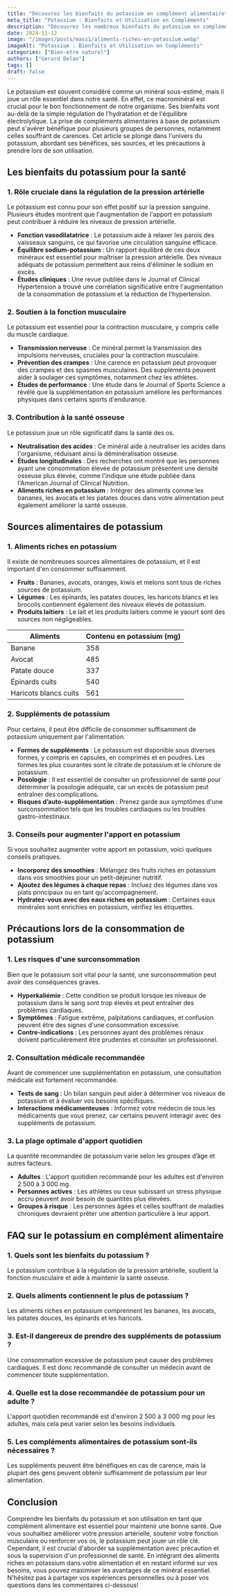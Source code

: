 ```yaml
---
title: "Découvrez les bienfaits du potassium en complément alimentaire"
meta_title: "Potassium : Bienfaits et Utilisation en Compléments"
description: "Découvrez les nombreux bienfaits du potassium en complément alimentaire, ses sources, ses effets sur la santé et bien plus encore!"
date: 2024-11-12
image: "/images/posts/mass1/aliments-riches-en-potassium.webp"
imageAlt: "Potassium : Bienfaits et Utilisation en Compléments"
categories: ["Bien-etre naturel"]
authors: ["Gerard Delao"]
tags: []
draft: false
---
```


Le potassium est souvent considéré comme un minéral sous-estimé, mais il joue un rôle essentiel dans notre santé. En effet, ce macrominéral est crucial pour le bon fonctionnement de notre organisme. Ses bienfaits vont au-delà de la simple régulation de l'hydratation et de l'équilibre électrolytique. La prise de compléments alimentaires à base de potassium peut s'avérer bénéfique pour plusieurs groupes de personnes, notamment celles souffrant de carences. Cet article se plonge dans l'univers du potassium, abordant ses bénéfices, ses sources, et les précautions à prendre lors de son utilisation.

## Les bienfaits du potassium pour la santé

### 1. Rôle cruciale dans la régulation de la pression artérielle

Le potassium est connu pour son effet positif sur la pression sanguine. Plusieurs études montrent que l'augmentation de l'apport en potassium peut contribuer à réduire les niveaux de pression artérielle.

- **Fonction vasodilatatrice** : Le potassium aide à relaxer les parois des vaisseaux sanguins, ce qui favorise une circulation sanguine efficace.
- **Équilibre sodium-potassium** : Un rapport équilibré de ces deux minéraux est essentiel pour maîtriser la pression artérielle. Des niveaux adéquats de potassium permettent aux reins d'éliminer le sodium en excès.
- **Études cliniques** : Une revue publiée dans le Journal of Clinical Hypertension a trouvé une corrélation significative entre l'augmentation de la consommation de potassium et la réduction de l'hypertension.

### 2. Soutien à la fonction musculaire

Le potassium est essentiel pour la contraction musculaire, y compris celle du muscle cardiaque.

- **Transmission nerveuse** : Ce minéral permet la transmission des impulsions nerveuses, cruciales pour la contraction musculaire.
- **Prévention des crampes** : Une carence en potassium peut provoquer des crampes et des spasmes musculaires. Des suppléments peuvent aider à soulager ces symptômes, notamment chez les athlètes.
- **Études de performance** : Une étude dans le Journal of Sports Science a révélé que la supplémentation en potassium améliore les performances physiques dans certains sports d'endurance.

### 3. Contribution à la santé osseuse

Le potassium joue un rôle significatif dans la santé des os.

- **Neutralisation des acides** : Ce minéral aide à neutraliser les acides dans l'organisme, réduisant ainsi la déminéralisation osseuse.
- **Études longitudinales** : Des recherches ont montré que les personnes ayant une consommation élevée de potassium présentent une densité osseuse plus élevée, comme l'indique une étude publiée dans l'American Journal of Clinical Nutrition.
- **Aliments riches en potassium** : Intégrer des aliments comme les bananes, les avocats et les patates douces dans votre alimentation peut également améliorer la santé osseuse.

## Sources alimentaires de potassium

### 1. Aliments riches en potassium

Il existe de nombreuses sources alimentaires de potassium, et il est important d'en consommer suffisamment.

- **Fruits** : Bananes, avocats, oranges, kiwis et melons sont tous de riches sources de potassium.
- **Légumes** : Les épinards, les patates douces, les haricots blancs et les brocolis contiennent également des niveaux élevés de potassium.
- **Produits laitiers** : Le lait et les produits laitiers comme le yaourt sont des sources non négligeables.

| Aliments                | Contenu en potassium (mg) |
|------------------------|---------------------------|
| Banane                 | 358                       |
| Avocat                 | 485                       |
| Patate douce           | 337                       |
| Épinards cuits         | 540                       |
| Haricots blancs cuits  | 561                       |

### 2. Suppléments de potassium

Pour certains, il peut être difficile de consommer suffisamment de potassium uniquement par l'alimentation.

- **Formes de suppléments** : Le potassium est disponible sous diverses formes, y compris en capsules, en comprimés et en poudres. Les formes les plus courantes sont le citrate de potassium et le chlorure de potassium.
- **Posologie** : Il est essentiel de consulter un professionnel de santé pour déterminer la posologie adéquate, car un excès de potassium peut entraîner des complications.
- **Risques d’auto-supplémentation** : Prenez garde aux symptômes d'une surconsommation tels que les troubles cardiaques ou les troubles gastro-intestinaux.

### 3. Conseils pour augmenter l'apport en potassium

Si vous souhaitez augmenter votre apport en potassium, voici quelques conseils pratiques.

- **Incorporez des smoothies** : Mélangez des fruits riches en potassium dans vos smoothies pour un petit-déjeuner nutritif.
- **Ajoutez des légumes à chaque repas** : Incluez des légumes dans vos plats principaux ou en tant qu'accompagnement.
- **Hydratez-vous avec des eaux riches en potassium** : Certaines eaux minérales sont enrichies en potassium, vérifiez les étiquettes.

## Précautions lors de la consommation de potassium

### 1. Les risques d'une surconsommation

Bien que le potassium soit vital pour la santé, une surconsommation peut avoir des conséquences graves.

- **Hyperkaliémie** : Cette condition se produit lorsque les niveaux de potassium dans le sang sont trop élevés et peut entraîner des problèmes cardiaques.
- **Symptômes** : Fatigue extrême, palpitations cardiaques, et confusion peuvent être des signes d'une consommation excessive.
- **Contre-indications** : Les personnes ayant des problèmes rénaux doivent particulièrement être prudentes et consulter un professionnel.

### 2. Consultation médicale recommandée

Avant de commencer une supplémentation en potassium, une consultation médicale est fortement recommandée.

- **Tests de sang** : Un bilan sanguin peut aider à déterminer vos niveaux de potassium et à évaluer vos besoins spécifiques.
- **Interactions médicamenteuses** : Informez votre médecin de tous les médicaments que vous prenez, car certains peuvent interagir avec des suppléments de potassium.

### 3. La plage optimale d'apport quotidien

La quantité recommandée de potassium varie selon les groupes d’âge et autres facteurs. 

- **Adultes** : L'apport quotidien recommandé pour les adultes est d'environ 2 500 à 3 000 mg.
- **Personnes actives** : Les athlètes ou ceux subissant un stress physique accru peuvent avoir besoin de quantités plus élevées.
- **Groupes à risque** : Les personnes âgées et celles souffrant de maladies chroniques devraient prêter une attention particulière à leur apport.

## FAQ sur le potassium en complément alimentaire

### 1. Quels sont les bienfaits du potassium ?

Le potassium contribue à la régulation de la pression artérielle, soutient la fonction musculaire et aide à maintenir la santé osseuse.

### 2. Quels aliments contiennent le plus de potassium ?

Les aliments riches en potassium comprennent les bananes, les avocats, les patates douces, les épinards et les haricots.

### 3. Est-il dangereux de prendre des suppléments de potassium ?

Une consommation excessive de potassium peut causer des problèmes cardiaques. Il est donc recommandé de consulter un médecin avant de commencer toute supplémentation.

### 4. Quelle est la dose recommandée de potassium pour un adulte ?

L'apport quotidien recommandé est d'environ 2 500 à 3 000 mg pour les adultes, mais cela peut varier selon les besoins individuels.

### 5. Les compléments alimentaires de potassium sont-ils nécessaires ?

Les suppléments peuvent être bénéfiques en cas de carence, mais la plupart des gens peuvent obtenir suffisamment de potassium par leur alimentation.

## Conclusion

Comprendre les bienfaits du potassium et son utilisation en tant que complément alimentaire est essentiel pour maintenir une bonne santé. Que vous souhaitiez améliorer votre pression artérielle, soutenir votre fonction musculaire ou renforcer vos os, le potassium peut jouer un rôle clé. Cependant, il est crucial d'aborder sa supplémentation avec précaution et sous la supervision d'un professionnel de santé. En intégrant des aliments riches en potassium dans votre alimentation et en restant informé sur vos besoins, vous pouvez maximiser les avantages de ce minéral essentiel. N'hésitez pas à partager vos expériences personnelles ou à poser vos questions dans les commentaires ci-dessous!

